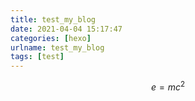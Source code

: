 ```yaml
---
title: test_my_blog
date: 2021-04-04 15:17:47
categories: [hexo]
urlname: test_my_blog
tags: [test]
---
```



$$
\begin{equation} \label{eq1}
e=mc^2
\end{equation}
$$
<!--more-->

